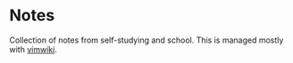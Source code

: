 # Notes
Collection of notes from self-studying and school. This is managed mostly with [vimwiki](https://github.com/vimwiki/vimwiki).

